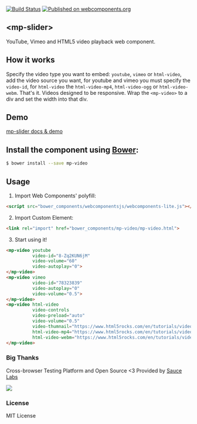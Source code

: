 [![Build Status](https://travis-ci.org/mpachnis/mp-video.svg?branch=master)](https://travis-ci.org/mpachnis/mp-video) [![Published on webcomponents.org](https://img.shields.io/badge/webcomponents.org-published-blue.svg)](https://www.webcomponents.org/element/mpachnis/mp-video)


## &lt;mp-slider&gt;

YouTube, Vimeo and HTML5 video playback web component.


## How it works

Specify the video type you want to embed: `youtube`, `vimeo` or `html-video`,
add the video source you want, for youtube and vimeo you must specify the `video-id`, for `html-video` the `html-video-mp4`, `html-video-ogg` or `html-video-webm`. That's it.
Videos designed to be responsive. Wrap the `<mp-video>` to a div and set the width into that div.


## Demo

[mp-slider docs & demo](https://www.webcomponents.org/element/mpachnis/mp-video)


## Install the component using [Bower](http://bower.io/):

```bash
$ bower install --save mp-video
```

## Usage

1. Import Web Components' polyfill:

```html
<script src="bower_components/webcomponentsjs/webcomponents-lite.js"></script>
```

2. Import Custom Element:

```html
<link rel="import" href="bower_components/mp-video/mp-video.html">
```

3. Start using it!

<!--
```
<custom-element-demo>
    <template>
        <script src="../webcomponentsjs/webcomponents-lite.js"></script>
        <link rel="import" href="mp-video.html">
        <next-code-block></next-code-block>
    </template>
</custom-element-demo>
```
-->

```html
<mp-video youtube
          video-id="8-Zq2KUN6jM"
          video-volume="60"
          video-autoplay="0">
</mp-video>
<mp-video vimeo
          video-id="78323839"
          video-autoplay="0"
          video-volume="0.5">
</mp-video>
<mp-video html-video
          video-controls
          video-preload="auto"
          video-volume="0.5"
          video-thumnail="https://www.html5rocks.com/en/tutorials/video/basics/poster.png"
          html-video-mp4="https://www.html5rocks.com/en/tutorials/video/basics/devstories.mp4"
          html-video-webm="https://www.html5rocks.com/en/tutorials/video/basics/devstories.webm">
</mp-video>
```

### Big Thanks

Cross-browser Testing Platform and Open Source <3 Provided by [Sauce Labs](https://saucelabs.com)

![](http://info.saucelabs.com/rs/468-XBT-687/images/powered_by_sauce_labs_badges_white_1x.png)


### License

MIT License
